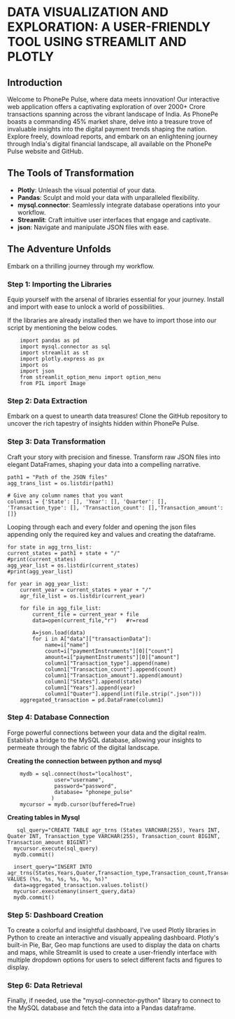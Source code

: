 # DATA VISUALIZATION AND EXPLORATION: A USER-FRIENDLY TOOL USING STREAMLIT AND PLOTLY

## Introduction

Welcome to PhonePe Pulse, where data meets innovation! Our interactive web application offers a captivating exploration of over 2000+ Crore transactions spanning across the vibrant landscape of India. As PhonePe boasts a commanding 45% market share, delve into a treasure trove of invaluable insights into the digital payment trends shaping the nation. Explore freely, download reports, and embark on an enlightening journey through India's digital financial landscape, all available on the PhonePe Pulse website and GitHub.

## The Tools of Transformation

- **Plotly**: Unleash the visual potential of your data.
- **Pandas**: Sculpt and mold your data with unparalleled flexibility.
- **mysql.connector**: Seamlessly integrate database operations into your workflow.
- **Streamlit**: Craft intuitive user interfaces that engage and captivate.
- **json**: Navigate and manipulate JSON files with ease.

## The Adventure Unfolds

Embark on a thrilling journey through my workflow.

### Step 1: Importing the Libraries

Equip yourself with the arsenal of libraries essential for your journey. Install and import with ease to unlock a world of possibilities.

If the libraries are already installed then we have to import those into our script by mentioning the below codes.

        import pandas as pd
        import mysql.connector as sql
        import streamlit as st
        import plotly.express as px
        import os
        import json
        from streamlit_option_menu import option_menu
        from PIL import Image
  
 

### Step 2: Data Extraction
Embark on a quest to unearth data treasures! Clone the GitHub repository to uncover the rich tapestry of insights hidden within PhonePe Pulse.

### Step 3: Data Transformation
Craft your story with precision and finesse. Transform raw JSON files into elegant DataFrames, shaping your data into a compelling narrative.
    
    path1 = "Path of the JSON files"
    agg_trans_list = os.listdir(path1)

    # Give any column names that you want
    columns1 = {'State': [], 'Year': [], 'Quarter': [], 'Transaction_type': [], 'Transaction_count': [],'Transaction_amount': []}

Looping through each and every folder and opening the json files appending only the required key and values and creating the dataframe.

    for state in agg_trns_list:
    current_states = path1 + state + "/"
    #print(current_states)
    agg_year_list = os.listdir(current_states)
    #print(agg_year_list)
    
    for year in agg_year_list:
        current_year = current_states + year + "/"
        agr_file_list = os.listdir(current_year)

        for file in agg_file_list:
            current_file = current_year + file 
            data=open(current_file,"r")   #r=read

            A=json.load(data)
            for i in A["data"]["transactionData"]:
                name=i["name"]
                count=i["paymentInstruments"][0]["count"]
                amount=i["paymentInstruments"][0]["amount"]
                column1["Transaction_type"].append(name)
                column1["Transaction_count"].append(count)
                column1["Transaction_amount"].append(amount)
                column1["States"].append(state)
                column1["Years"].append(year)
                column1["Quater"].append(int(file.strip(".json")))
        aggregated_transaction = pd.DataFrame(column1)
    

### Step 4: Database Connection
Forge powerful connections between your data and the digital realm. Establish a bridge to the MySQL database, allowing your insights to permeate through the fabric of the digital landscape.

   **Creating the connection between python and mysql**
   
        mydb = sql.connect(host="localhost",
                   user="username",
                   password="password",
                   database= "phonepe_pulse"
                  )
        mycursor = mydb.cursor(buffered=True)
        
   **Creating tables in Mysql**
   
       sql_query="CREATE TABLE agr_trns (States VARCHAR(255), Years INT, Quater INT, Transaction_type VARCHAR(255), Transaction_count BIGINT, Transaction_amount BIGINT)"
      mycursor.execute(sql_query)
      mydb.commit()
      
      insert_query="INSERT INTO agr_trns(States,Years,Quater,Transaction_type,Transaction_count,Transaction_amount) VALUES (%s, %s, %s, %s, %s, %s)"
      data=aggregated_transaction.values.tolist()
      mycursor.executemany(insert_query,data)
      mydb.commit()

### Step 5: Dashboard Creation
To create a colorful and insightful dashboard, I've used Plotly libraries in Python to create an interactive and visually appealing dashboard. Plotly's built-in Pie, Bar, Geo map functions are used to display the data on charts and maps, while Streamlit is used to create a user-friendly interface with multiple dropdown options for users to select different facts and figures to display.

### Step 6: Data Retrieval
Finally, if needed, use the "mysql-connector-python" library to connect to the MySQL database and fetch the data into a Pandas dataframe.






